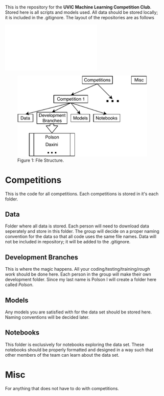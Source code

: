 This is the repository for the **UVIC Machine Learning Competition Club**. Stored here is all scripts and models used. All data should be stored locally; it is included in the .gitignore. The layout of the repositories are as follows

![](/Misc/README_Images/repo_pic.pdf)

<figure>
  <img src="/Misc/README_Images/repo_pic.pdf" alt="my alt text"/>
  <figcaption> Figure 1: File Structure. </figcaption>
</figure>

# Competitions

This is the code for all competitions. Each competitions is stored in it's each folder.

## Data

Folder where all data is stored. Each person will need to download data seperately and store in this folder. The group will decide on a proper naming convention for the data so that all code uses the same file names. Data will not be included in repository; it will be added to the .gitignore.

## Development Branches

This is where the magic happens. All your coding/testing/training/*rough work* should be done here. Each person in the group will make their own development folder. Since my last name is Polson I will create a folder here called *Polson*.

## Models

Any models you are satisfied with for the data set should be stored here. Naming conventions will be decided later.

## Notebooks

This folder is exclusively for notebooks exploring the data set. These notebooks should be properly formatted and designed in a way such that other members of the team can learn about the data set.

# Misc

For anything that does not have to do with competitions.
